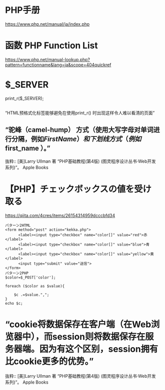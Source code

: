 # PHP手册
https://www.php.net/manual/ja/index.php

# 函数 PHP Function List
https://www.php.net/manual-lookup.php?pattern=functionname&lang=ja&scope=404quickref

# $_SERVER
print_r($_SERVER); 

<pre></pre>“HTML预格式化标签能够避免在使用print_r() 时出现这样令人难以看清的页面”

## “驼峰（camel-hump） 方式（使用大写字母对单词进行分隔，例如$FirstName ）和下划线 方式（例如$first_name ）。”

抜粋:: [美]Larry Ullman 著  “PHP基础教程(第4版) (图灵程序设计丛书·Web开发系列)”。 Apple Books  
# 【PHP】チェックボックスの値を受け取る
https://qiita.com/4cres/items/26154314959dcccbfd34
```
パターン2HTML
<form method="post" action="kekka.php">
      <label><input type="checkbox" name="color[]" value="red">赤</label>
      <label><input type="checkbox" name="color[]" value="blue">青</label>
      <label><input type="checkbox" name="color[]" value="yellow">黄</label>
      <input type="submit" value="送信">
</form>
パターン2PHP
$color=$_POST['color'];
 
foreach ($color as $value){
 
    $c .=$value.",";
}
echo $c;
```
# “cookie将数据保存在客户端（在Web浏览器中），而session则将数据保存在服务器端。因为有这个区别，session拥有比cookie更多的优势。”

抜粋:: [美]Larry Ullman 著  “PHP基础教程(第4版) (图灵程序设计丛书·Web开发系列)”。 Apple Books  
